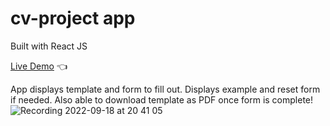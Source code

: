 # cv-project app

Built with React JS

[Live Demo](https://sunjcar.github.io/cv-project/) :point_left:

App displays template and form to fill out. Displays example and reset form if needed. Also able to download template as PDF once form is complete!
![Recording 2022-09-18 at 20 41 05](https://user-images.githubusercontent.com/101779749/190948198-d88635e7-eea8-4ce0-8752-ea9d542f3c4e.gif)
